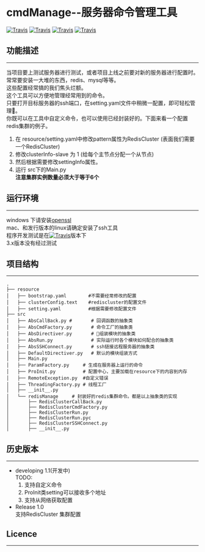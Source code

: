 # cmdManage--服务器命令管理工具  
[![Travis](https://img.shields.io/badge/release-1.0-brightgreen.svg)]()  [![Travis](https://img.shields.io/badge/build-passing-brightgreen.svg)]() [![Travis](https://img.shields.io/badge/developing-1.1-brightgreen.svg)]() [![Travis](https://img.shields.io/badge/python-2.7.10-brightgreen.svg)]()  
## 功能描述 
---
当项目要上测试服务器进行测试，或者项目上线之前要对新的服务器进行配置时。常常要安装一大堆的东西，redis、mysql等等。  
这些配置经常搞的我们焦头烂额。  
这个工具可以方便地管理经常用到的命令。  
只要打开目标服务器的ssh端口，在setting.yaml文件中稍微一配置，即可轻松管理。  
你既可以在工具中自定义命令，也可以使用已经封装好的。下面来看一个配置redis集群的例子。  

1. 在 resource/setting.yaml中修改pattern属性为RedisCluster (表面我们需要一个RedisCluster) 
2. 修改clusterInfo-slave 为 1 (给每个主节点分配一个从节点)
3. 然后根据需要修改settingInfo属性。   
4. 运行 src下的Main.py  
**注意集群实例数量必须大于等于6个**     
## 运行环境
---
windows 下请安装[openssl](https://www.openssl.org/)  
mac、和发行版本的linux请确定安装了ssh工具  
程序开发测试是在[![Travis](https://img.shields.io/badge/python-2.7.10-brightgreen.svg)]()版本下  
3.x版本没有经过测试  
## 项目结构
---
```
.
├── resource
│   ├── bootstrap.yaml        #不需要经常修改的配置
│   ├── clusterConfig.text    #rediscluster的配置文件
│   ├── setting.yaml          #根据需要修改配置文件
├── src
│   ├── AbsCallBack.py #       # 回调函数的抽象类
│   ├── AbsCmdFactory.py       # 命令工厂的抽象类
│   ├── AbsDirectiver.py       # 组装模块的抽象类
│   ├── AbsRun.py              # 实际运行时各个模块如何配合的抽象类
│   ├── AbsSSHConnect.py       # ssh链接远程服务器的抽象类
│   ├── DefaultDirectiver.py   # 默认的模块组装方式
│   ├── Main.py
│   ├── ParamFactory.py     # 生成在服务器上运行的命令
│   ├── ProInit.py          # 配置中心，主要加载在resource下的内容到内存
│   ├── RemoteException.py  #自定义错误
│   ├── ThreadingFactory.py # 线程工厂
│   ├── __init__.py
│   └── redisManage     # 封装好的redis集群命令。都是以上抽象类的实现
│       ├── RedisClusterCallBack.py
│       ├── RedisClusterCmdFactory.py
│       ├── RedisClusterRun.py
│       ├── RedisClusterRun.pyc
│       ├── RedisClusterSSHConnect.py
│       ├── __init__.py
```
## 历史版本
---
- developing 1.1(开发中)  
  TODO:  
  1. 支持自定义命令
  2. ProInit类setting可以接收多个地址 
  3. 支持从网络获取配置
- Release 1.0  
  支持RedisCluster 集群配置
## Licence  
---
